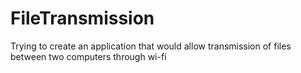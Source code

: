 # FileTransmission
Trying to create an application that would allow transmission of files between two computers through wi-fi
